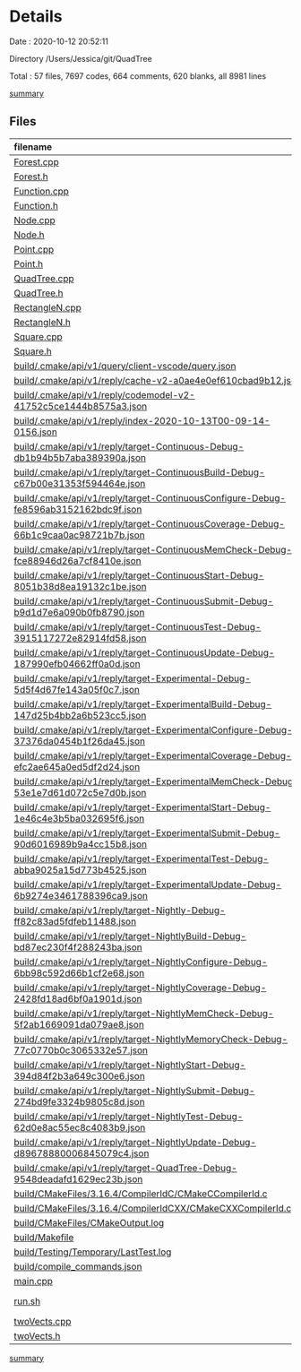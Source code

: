 # Details

Date : 2020-10-12 20:52:11

Directory /Users/Jessica/git/QuadTree

Total : 57 files,  7697 codes, 664 comments, 620 blanks, all 8981 lines

[summary](results.md)

## Files
| filename | language | code | comment | blank | total |
| :--- | :--- | ---: | ---: | ---: | ---: |
| [Forest.cpp](/Forest.cpp) | C++ | 158 | 6 | 19 | 183 |
| [Forest.h](/Forest.h) | C++ | 42 | 119 | 3 | 164 |
| [Function.cpp](/Function.cpp) | C++ | 13 | 1 | 6 | 20 |
| [Function.h](/Function.h) | C++ | 10 | 1 | 3 | 14 |
| [Node.cpp](/Node.cpp) | C++ | 108 | 2 | 10 | 120 |
| [Node.h](/Node.h) | C++ | 42 | 64 | 1 | 107 |
| [Point.cpp](/Point.cpp) | C++ | 14 | 1 | 3 | 18 |
| [Point.h](/Point.h) | C++ | 13 | 1 | 2 | 16 |
| [QuadTree.cpp](/QuadTree.cpp) | C++ | 211 | 7 | 25 | 243 |
| [QuadTree.h](/QuadTree.h) | C++ | 35 | 87 | 7 | 129 |
| [RectangleN.cpp](/RectangleN.cpp) | C++ | 59 | 3 | 12 | 74 |
| [RectangleN.h](/RectangleN.h) | C++ | 31 | 51 | 4 | 86 |
| [Square.cpp](/Square.cpp) | C++ | 4 | 1 | 1 | 6 |
| [Square.h](/Square.h) | C++ | 9 | 2 | 4 | 15 |
| [build/.cmake/api/v1/query/client-vscode/query.json](/build/.cmake/api/v1/query/client-vscode/query.json) | JSON | 1 | 0 | 0 | 1 |
| [build/.cmake/api/v1/reply/cache-v2-a0ae4e0ef610cbad9b12.json](/build/.cmake/api/v1/reply/cache-v2-a0ae4e0ef610cbad9b12.json) | JSON | 2,019 | 0 | 1 | 2,020 |
| [build/.cmake/api/v1/reply/codemodel-v2-41752c5ce1444b8575a3.json](/build/.cmake/api/v1/reply/codemodel-v2-41752c5ce1444b8575a3.json) | JSON | 311 | 0 | 1 | 312 |
| [build/.cmake/api/v1/reply/index-2020-10-13T00-09-14-0156.json](/build/.cmake/api/v1/reply/index-2020-10-13T00-09-14-0156.json) | JSON | 87 | 0 | 1 | 88 |
| [build/.cmake/api/v1/reply/target-Continuous-Debug-db1b94b5b7aba389390a.json](/build/.cmake/api/v1/reply/target-Continuous-Debug-db1b94b5b7aba389390a.json) | JSON | 93 | 0 | 1 | 94 |
| [build/.cmake/api/v1/reply/target-ContinuousBuild-Debug-c67b00e31353f594464e.json](/build/.cmake/api/v1/reply/target-ContinuousBuild-Debug-c67b00e31353f594464e.json) | JSON | 93 | 0 | 1 | 94 |
| [build/.cmake/api/v1/reply/target-ContinuousConfigure-Debug-fe8596ab3152162bdc9f.json](/build/.cmake/api/v1/reply/target-ContinuousConfigure-Debug-fe8596ab3152162bdc9f.json) | JSON | 93 | 0 | 1 | 94 |
| [build/.cmake/api/v1/reply/target-ContinuousCoverage-Debug-66b1c9caa0ac98721b7b.json](/build/.cmake/api/v1/reply/target-ContinuousCoverage-Debug-66b1c9caa0ac98721b7b.json) | JSON | 93 | 0 | 1 | 94 |
| [build/.cmake/api/v1/reply/target-ContinuousMemCheck-Debug-fce88946d26a7cf8410e.json](/build/.cmake/api/v1/reply/target-ContinuousMemCheck-Debug-fce88946d26a7cf8410e.json) | JSON | 93 | 0 | 1 | 94 |
| [build/.cmake/api/v1/reply/target-ContinuousStart-Debug-8051b38d8ea19132c1be.json](/build/.cmake/api/v1/reply/target-ContinuousStart-Debug-8051b38d8ea19132c1be.json) | JSON | 93 | 0 | 1 | 94 |
| [build/.cmake/api/v1/reply/target-ContinuousSubmit-Debug-b9d1d7e6a090b0fb8790.json](/build/.cmake/api/v1/reply/target-ContinuousSubmit-Debug-b9d1d7e6a090b0fb8790.json) | JSON | 93 | 0 | 1 | 94 |
| [build/.cmake/api/v1/reply/target-ContinuousTest-Debug-3915117272e82914fd58.json](/build/.cmake/api/v1/reply/target-ContinuousTest-Debug-3915117272e82914fd58.json) | JSON | 93 | 0 | 1 | 94 |
| [build/.cmake/api/v1/reply/target-ContinuousUpdate-Debug-187990efb04662ff0a0d.json](/build/.cmake/api/v1/reply/target-ContinuousUpdate-Debug-187990efb04662ff0a0d.json) | JSON | 93 | 0 | 1 | 94 |
| [build/.cmake/api/v1/reply/target-Experimental-Debug-5d5f4d67fe143a05f0c7.json](/build/.cmake/api/v1/reply/target-Experimental-Debug-5d5f4d67fe143a05f0c7.json) | JSON | 93 | 0 | 1 | 94 |
| [build/.cmake/api/v1/reply/target-ExperimentalBuild-Debug-147d25b4bb2a6b523cc5.json](/build/.cmake/api/v1/reply/target-ExperimentalBuild-Debug-147d25b4bb2a6b523cc5.json) | JSON | 93 | 0 | 1 | 94 |
| [build/.cmake/api/v1/reply/target-ExperimentalConfigure-Debug-37376da0454b1f26da45.json](/build/.cmake/api/v1/reply/target-ExperimentalConfigure-Debug-37376da0454b1f26da45.json) | JSON | 93 | 0 | 1 | 94 |
| [build/.cmake/api/v1/reply/target-ExperimentalCoverage-Debug-efc2ae645a0ed5df2d24.json](/build/.cmake/api/v1/reply/target-ExperimentalCoverage-Debug-efc2ae645a0ed5df2d24.json) | JSON | 93 | 0 | 1 | 94 |
| [build/.cmake/api/v1/reply/target-ExperimentalMemCheck-Debug-53e1e7d61d072c5e7d0b.json](/build/.cmake/api/v1/reply/target-ExperimentalMemCheck-Debug-53e1e7d61d072c5e7d0b.json) | JSON | 93 | 0 | 1 | 94 |
| [build/.cmake/api/v1/reply/target-ExperimentalStart-Debug-1e46c4e3b5ba032695f6.json](/build/.cmake/api/v1/reply/target-ExperimentalStart-Debug-1e46c4e3b5ba032695f6.json) | JSON | 93 | 0 | 1 | 94 |
| [build/.cmake/api/v1/reply/target-ExperimentalSubmit-Debug-90d6016989b9a4cc15b8.json](/build/.cmake/api/v1/reply/target-ExperimentalSubmit-Debug-90d6016989b9a4cc15b8.json) | JSON | 93 | 0 | 1 | 94 |
| [build/.cmake/api/v1/reply/target-ExperimentalTest-Debug-abba9025a15d773b4525.json](/build/.cmake/api/v1/reply/target-ExperimentalTest-Debug-abba9025a15d773b4525.json) | JSON | 93 | 0 | 1 | 94 |
| [build/.cmake/api/v1/reply/target-ExperimentalUpdate-Debug-6b9274e3461788396ca9.json](/build/.cmake/api/v1/reply/target-ExperimentalUpdate-Debug-6b9274e3461788396ca9.json) | JSON | 93 | 0 | 1 | 94 |
| [build/.cmake/api/v1/reply/target-Nightly-Debug-ff82c83ad5fdfeb11488.json](/build/.cmake/api/v1/reply/target-Nightly-Debug-ff82c83ad5fdfeb11488.json) | JSON | 93 | 0 | 1 | 94 |
| [build/.cmake/api/v1/reply/target-NightlyBuild-Debug-bd87ec230f4f288243ba.json](/build/.cmake/api/v1/reply/target-NightlyBuild-Debug-bd87ec230f4f288243ba.json) | JSON | 93 | 0 | 1 | 94 |
| [build/.cmake/api/v1/reply/target-NightlyConfigure-Debug-6bb98c592d66b1cf2e68.json](/build/.cmake/api/v1/reply/target-NightlyConfigure-Debug-6bb98c592d66b1cf2e68.json) | JSON | 93 | 0 | 1 | 94 |
| [build/.cmake/api/v1/reply/target-NightlyCoverage-Debug-2428fd18ad6bf0a1901d.json](/build/.cmake/api/v1/reply/target-NightlyCoverage-Debug-2428fd18ad6bf0a1901d.json) | JSON | 93 | 0 | 1 | 94 |
| [build/.cmake/api/v1/reply/target-NightlyMemCheck-Debug-5f2ab1669091da079ae8.json](/build/.cmake/api/v1/reply/target-NightlyMemCheck-Debug-5f2ab1669091da079ae8.json) | JSON | 93 | 0 | 1 | 94 |
| [build/.cmake/api/v1/reply/target-NightlyMemoryCheck-Debug-77c0770b0c3065332e57.json](/build/.cmake/api/v1/reply/target-NightlyMemoryCheck-Debug-77c0770b0c3065332e57.json) | JSON | 93 | 0 | 1 | 94 |
| [build/.cmake/api/v1/reply/target-NightlyStart-Debug-394d84f2b3a649c300e6.json](/build/.cmake/api/v1/reply/target-NightlyStart-Debug-394d84f2b3a649c300e6.json) | JSON | 93 | 0 | 1 | 94 |
| [build/.cmake/api/v1/reply/target-NightlySubmit-Debug-274bd9fe3324b9805c8d.json](/build/.cmake/api/v1/reply/target-NightlySubmit-Debug-274bd9fe3324b9805c8d.json) | JSON | 93 | 0 | 1 | 94 |
| [build/.cmake/api/v1/reply/target-NightlyTest-Debug-62d0e8ac55ec8c4083b9.json](/build/.cmake/api/v1/reply/target-NightlyTest-Debug-62d0e8ac55ec8c4083b9.json) | JSON | 93 | 0 | 1 | 94 |
| [build/.cmake/api/v1/reply/target-NightlyUpdate-Debug-d89678880006845079c4.json](/build/.cmake/api/v1/reply/target-NightlyUpdate-Debug-d89678880006845079c4.json) | JSON | 93 | 0 | 1 | 94 |
| [build/.cmake/api/v1/reply/target-QuadTree-Debug-9548deadafd1629ec23b.json](/build/.cmake/api/v1/reply/target-QuadTree-Debug-9548deadafd1629ec23b.json) | JSON | 147 | 0 | 1 | 148 |
| [build/CMakeFiles/3.16.4/CompilerIdC/CMakeCCompilerId.c](/build/CMakeFiles/3.16.4/CompilerIdC/CMakeCCompilerId.c) | C | 507 | 50 | 115 | 672 |
| [build/CMakeFiles/3.16.4/CompilerIdCXX/CMakeCXXCompilerId.cpp](/build/CMakeFiles/3.16.4/CompilerIdCXX/CMakeCXXCompilerId.cpp) | C++ | 496 | 52 | 113 | 661 |
| [build/CMakeFiles/CMakeOutput.log](/build/CMakeFiles/CMakeOutput.log) | Log | 252 | 0 | 35 | 287 |
| [build/Makefile](/build/Makefile) | Makefile | 425 | 182 | 210 | 817 |
| [build/Testing/Temporary/LastTest.log](/build/Testing/Temporary/LastTest.log) | Log | 3 | 0 | 1 | 4 |
| [build/compile_commands.json](/build/compile_commands.json) | JSON | 42 | 0 | 0 | 42 |
| [main.cpp](/main.cpp) | C++ | 5 | 1 | 2 | 8 |
| [run.sh](/run.sh) | Shell Script | 6 | 1 | 2 | 9 |
| [twoVects.cpp](/twoVects.cpp) | C++ | 27 | 1 | 4 | 32 |
| [twoVects.h](/twoVects.h) | C++ | 16 | 31 | 6 | 53 |

[summary](results.md)